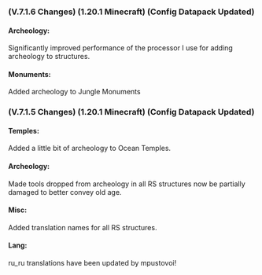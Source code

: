 ### **(V.7.1.6 Changes) (1.20.1 Minecraft) (Config Datapack Updated)**

#### Archeology:
Significantly improved performance of the processor I use for adding archeology to structures.

#### Monuments:
Added archeology to Jungle Monuments


### **(V.7.1.5 Changes) (1.20.1 Minecraft) (Config Datapack Updated)**

#### Temples:
Added a little bit of archeology to Ocean Temples.

#### Archeology:
Made tools dropped from archeology in all RS structures now be partially damaged to better convey old age.

#### Misc:
Added translation names for all RS structures.

#### Lang:
ru_ru translations have been updated by mpustovoi!